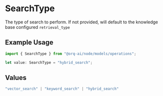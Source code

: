 # SearchType

The type of search to perform. If not provided, will default to the knowledge base configured `retrieval_type`

## Example Usage

```typescript
import { SearchType } from "@orq-ai/node/models/operations";

let value: SearchType = "hybrid_search";
```

## Values

```typescript
"vector_search" | "keyword_search" | "hybrid_search"
```